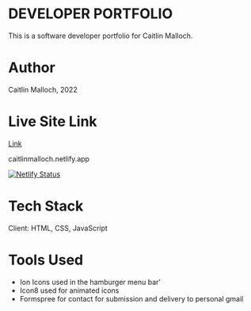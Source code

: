 # DEVELOPER PORTFOLIO

This is a software developer portfolio for Caitlin Malloch.

# Author

Caitlin Malloch, 2022

# Live Site Link

[Link](caitlinmalloch.netlify.app)

caitlinmalloch.netlify.app

[![Netlify Status](https://api.netlify.com/api/v1/badges/7072ab86-49a8-4b60-84f1-c94f55f0cc5a/deploy-status)](https://app.netlify.com/sites/caitlinmalloch/deploys)

# Tech Stack

Client: HTML, CSS, JavaScript

# Tools Used

- Ion Icons used in the hamburger menu bar'
- Icon8 used for animated icons
- Formspree for contact for submission and delivery to personal gmail
